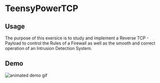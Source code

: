 # TeensyPowerTCP 

## Usage
The purpose of this exersice is to study and implement a Reverse TCP - Payload to control the Rules of a Firewall as well as the smooth and correct operation of an Intrusion Detection System.

## Demo
![animated demo gif](https://i.imgur.com/ZGo1zmS.gif)
